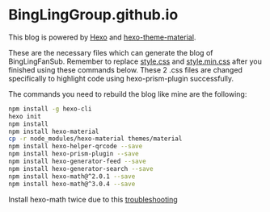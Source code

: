 # BingLingGroup.github.io
This blog is powered by [Hexo][Hexodocs] and [hexo-theme-material][HTM].

These are the necessary files which can generate the blog of BingLingFanSub. Remember to replace [style.css](themes/material/source/css/style.css) and  [style.min.css](themes/material/source/css/style.min.css) after you finished using these commands below. These 2 .css files are changed specifically to highlight code using hexo-prism-plugin successfully.

The commands you need to rebuild the blog like mine are the following:

```bash
npm install -g hexo-cli
hexo init
npm install
npm install hexo-material
cp -r node_modules/hexo-material themes/material
npm install hexo-helper-qrcode --save
npm install hexo-prism-plugin --save
npm install hexo-generator-feed --save
npm install hexo-generator-search --save
npm install hexo-math@^2.0.1 --save
npm install hexo-math@^3.0.4 --save
```

Install hexo-math twice due to this [troubleshooting][hexo-math_troubleshooting]

[Hexodocs]: https://neko-dev.github.io/material-theme-docs/
[HTM]: https://github.com/viosey/hexo-theme-material
[hexo-math_troubleshooting]: https://godshen.github.io/2017/10/31/exploreMathjax/